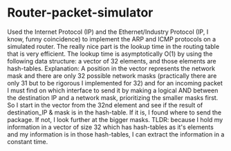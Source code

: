 # Router-packet-simulator
Used the Internet Protocol (IP) and the Ethernet/Industry Protocol (IP, I know, funny coincidence) to implement the ARP and ICMP protocols on a simulated router.
The really nice part is the lookup time in the routing table that is very efficient. The lookup time is asymptotically O(1) by using the following data structure: a vector of 32 elements, and those elements are hash-tables.
Explanation:
A position in the vector represents the network mask and there are only 32 possible network masks (practically there are only 31 but to be rigorous I implemented for 32) and for an incoming packet I must find on which interface to send it by making a logical AND between the destination IP and a network mask, prioritizing the smaller masks first. So I start in the vector from the 32nd element and see if the result of destination_IP &amp; mask is in the hash-table. If it is, I found where to send the package. If not, I look further at the bigger masks.
TLDR: because I hold my information in a vector of size 32 which has hash-tables as it's elements and my information is in those hash-tables, I can extract the information in a constant time.
